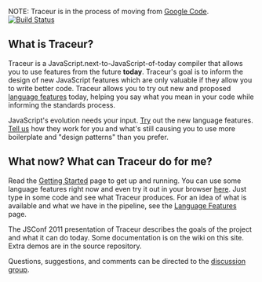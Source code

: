 NOTE: Traceur is in the process of moving from
[Google Code](https://code.google.com/p/traceur-compiler/).
[![Build Status](https://travis-ci.org/google/traceur-compiler.png)](https://travis-ci.org/google/traceur-compiler)

## What is Traceur?

Traceur is a JavaScript.next-to-JavaScript-of-today compiler that allows you to
use features from the future **today**. Traceur's goal is to inform the design
of new JavaScript features which are only valuable if they allow you to write
better code. Traceur allows you to try out new and proposed
[language features](https://github.com/google/traceur-compiler/wiki/LanguageFeatures)
today, helping you say what you mean in your code while informing the standards process.

JavaScript's evolution needs your input.
[Try](https://github.com/google/traceur-compiler/wiki/GettingStarted) out the
new language features.
[Tell us](http://groups.google.com/group/traceur-compiler-discuss)
how they work for you and what's still causing you to use more boilerplate and
"design patterns" than you prefer.

## What now? What can Traceur do for me?

Read the
[Getting Started](https://github.com/google/traceur-compiler/wiki/GettingStarted)
page to get up and running. You can use some language features right now and
even try it out in your browser [here](http://traceur-compiler.googlecode.com/git/demo/repl.html).
Just type in some code and see what Traceur produces. For an idea of what is
available and what we have in the pipeline, see the
[Language Features](https://github.com/google/traceur-compiler/wiki/LanguageFeatures)
page.

The JSConf 2011 presentation of Traceur describes the goals of the project and
what it can do today. Some documentation is on the wiki on this site.
Extra demos are in the source repository.

Questions, suggestions, and comments can be directed to the
[discussion group](http://groups.google.com/group/traceur-compiler-discuss).
